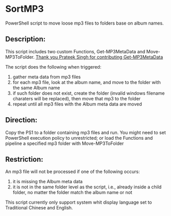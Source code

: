 # SortMP3
PowerShell script to move loose mp3 files to folders base on album names.

## Description:
This script includes two custom Functions, Get-MP3MetaData and Move-MP3ToFolder. [Thank you Prateek Singh for contributing Get-MP3MetaData](https://gist.github.com/PrateekKumarSingh/faafbfa53fcd753cf240f29deb769d87)

The script does the following when triggered:
1. gather meta data from mp3 files
2. for each mp3 file, look at the album name, and move to the folder with the same Album name
3. if such folder does not exist, create the folder (invalid windows filename charaters will be replaced), then move that mp3 to the folder
4. repeat until all mp3 files with the Album meta data are moved
  
## Direction:
Copy the PS1 to a folder containing mp3 files and run. You might need to set PowerShell execution policy to unrestricted;
or load the Functions and pipeline a specified mp3 folder with Move-MP3ToFolder

## Restriction:
An mp3 file will not be processed if one of the following occurs:
1. it is missing the Album meta data
2. it is not in the same folder level as the script, i.e., already inside a child folder, no matter the folder match the album name or not

This script currently only support system whit display language set to Traditional Chinese and English.
